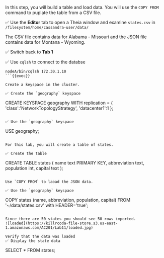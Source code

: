In this step, you will build a table and load data.
You will use the `COPY FROM` command to puplate the table from a CSV file.

✅ Use the **Editor** tab to open a Theia window and examine `states.csv` in `/filesystem/home/cassandra-user/data/`

The CSV file contains data for Alabama - Missouri and the JSON file contains data for Montana - Wyoming.


✅ Switch back to **Tab 1**



✅ Use `cqlsh` to connect to the databse
```
nodeA/bin/cqlsh 172.30.1.10
```{{exec}}

Create a keyspace in the cluster.

✅ Create the `geography` keyspace
```
CREATE KEYSPACE geography WITH replication = {
  'class':'NetworkTopologyStrategy',
  'datacenter1':1
};
```{{exec}}

✅ Use the `geography` keyspace
```
USE geography;
```{{exec}}

For this lab, you will create a table of states.

✅ Create the table
```
CREATE TABLE states (
    name text PRIMARY KEY,
    abbreviation text,
    population int,
    capital text
);
```{{exec}}

Use `COPY FROM` to laoad the JSON data.

✅ Use the `geography` keyspace
```
COPY states (name, abbreviation, population, capital) 
  FROM '~/data/states.csv' with HEADER='true';
```{{exec}}

Since there are 50 states you should see 50 rows imported.
![loaded](https://killrcoda-file-store.s3.us-east-1.amazonaws.com/AC201/Lab11/loaded.jpg)

Verify that the data was loaded
✅ Display the state data
```
SELECT * FROM states;
```{{exec}}